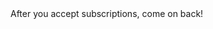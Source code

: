 <head>

  
<script src="https://cdn.onesignal.com/sdks/OneSignalSDK.js" async=""></script>
<script>
   var OneSignal = window.OneSignal || [];
    var initConfig = {
        appId: "5b5be79a-c8b9-4458-8ea6-ad1170a06e1e",
        notifyButton: {
            enable: true
        },
    };
    OneSignal.push(function () {
        OneSignal.SERVICE_WORKER_PARAM = { scope: '/push/onesignal/' };
        OneSignal.SERVICE_WORKER_PATH = 'push/onesignal/OneSignalSDKWorker.js'
        OneSignal.SERVICE_WORKER_UPDATER_PATH = 'push/onesignal/OneSignalSDKUpdaterWorker.js'
        OneSignal.init(initConfig);
    });
</script>
  
</head>
<body>
  After you accept subscriptions, come on back!</body>

